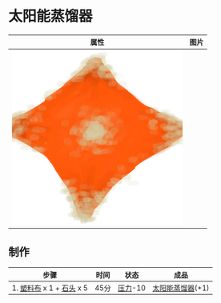 # 太阳能蒸馏器  
>   
  
  属性  |   图片   
 ----  |  ----:   
   |  ![](Sprite/SolarStill.png)   
  
## 制作  
步骤  |  时间  |  状态  |  成品  
----  |  ----  |  ----  |  ----  
1. [塑料布](PlasticSheet.md) x 1 + [石头](Stone.md) x 5  |  45分  |  [压力](Stress.md)-10  |  [太阳能蒸馏器](SolarStill.md)(+1)  
